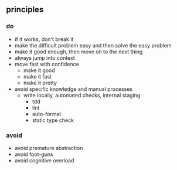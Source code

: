 ## principles

### do

- if it works, don't break it
- make the difficult problem easy and then solve the easy problem
- make it good enough, then move on to the next thing
- always jump into context
- move fast with confidence
  - make it good
  - make it fast 
  - make it pretty
- avoid specific knowledge and manual processes
  - write locally, automated checks, internal staging
    - tdd
    - lint
    - auto-format
    - static type check

### avoid

- avoid premature abstraction
- avoid foot-guns
- avoid cognitive overload

